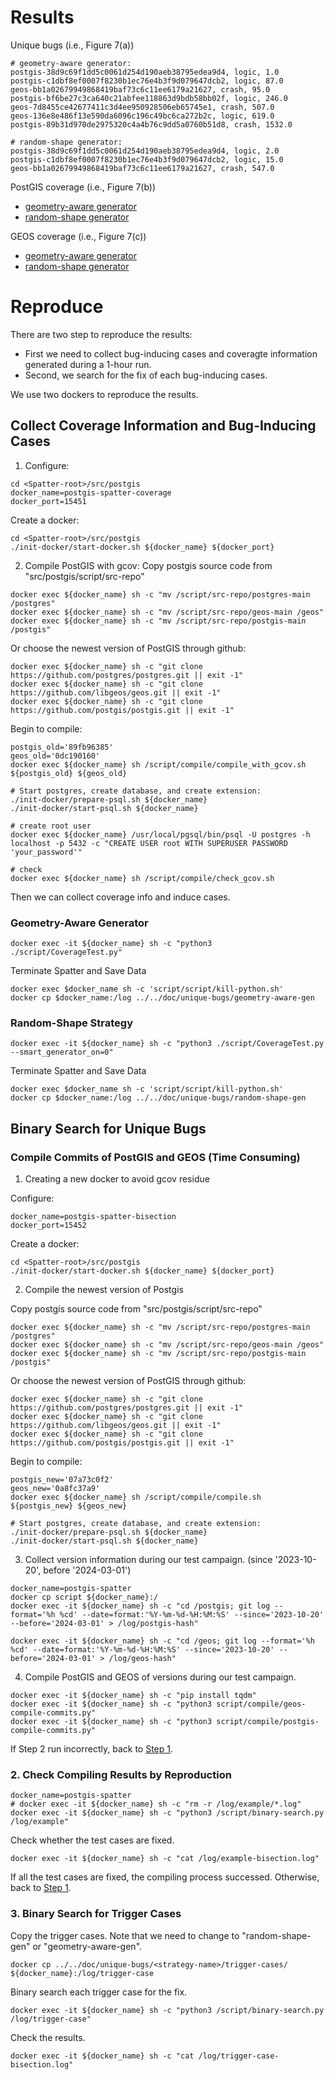 # Results
Unique bugs (i.e., Figure 7(a))

```
# geometry-aware generator:
postgis-38d9c69f1dd5c0061d254d190aeb38795edea9d4, logic, 1.0
postgis-c1dbf8ef0007f8230b1ec76e4b3f9d079647dcb2, logic, 87.0
geos-bb1a02679949868419baf73c6c11ee6179a21627, crash, 95.0
postgis-bf6be27c3ca640c21abfee118863d9bdb58bb02f, logic, 246.0
geos-7d8455ce42677411c3d4ee950928506eb65745e1, crash, 507.0
geos-136e8e486f13e590da6096c196c49bc6ca272b2c, logic, 619.0
postgis-89b31d970de2975320c4a4b76c9dd5a0760b51d8, crash, 1532.0

# random-shape generator:
postgis-38d9c69f1dd5c0061d254d190aeb38795edea9d4, logic, 2.0
postgis-c1dbf8ef0007f8230b1ec76e4b3f9d079647dcb2, logic, 15.0
geos-bb1a02679949868419baf73c6c11ee6179a21627, crash, 547.0
```

PostGIS coverage (i.e., Figure 7(b))
+ [geometry-aware generator](../../doc/unique-bugs/smart-gen-2024-01-08-07/coverage/postgis-2024-01-08-07:50:18.txt)
+ [random-shape generator](../../doc/unique-bugs/rand-gen-2024-01-10-03/coverage/postgis-2024-01-10-03:59:36.txt)

GEOS coverage (i.e., Figure 7(c))
+ [geometry-aware generator](../../doc/unique-bugs/smart-gen-2024-01-08-07/coverage/geos-2024-01-08-07:50:18.txt)
+ [random-shape generator](../../doc/unique-bugs/rand-gen-2024-01-10-03/coverage/geos-2024-01-10-03:59:36.txt)

# Reproduce

There are two step to reproduce the results:
+ First we need to collect bug-inducing cases and coveragte information generated during a 1-hour run.
+ Second, we search for the fix of each bug-inducing cases. 

We use two dockers to reproduce the results.

## Collect Coverage Information and Bug-Inducing Cases
1. Configure:
```shell
cd <Spatter-root>/src/postgis
docker_name=postgis-spatter-coverage
docker_port=15451
```

Create a docker:
```shell
cd <Spatter-root>/src/postgis
./init-docker/start-docker.sh ${docker_name} ${docker_port}
```

2. Compile PostGIS with gcov:
Copy postgis source code from "src/postgis/script/src-repo"
```shell
docker exec ${docker_name} sh -c "mv /script/src-repo/postgres-main /postgres"
docker exec ${docker_name} sh -c "mv /script/src-repo/geos-main /geos"
docker exec ${docker_name} sh -c "mv /script/src-repo/postgis-main /postgis"
```

Or choose the newest version of PostGIS through github:
```shell
docker exec ${docker_name} sh -c "git clone https://github.com/postgres/postgres.git || exit -1"
docker exec ${docker_name} sh -c "git clone https://github.com/libgeos/geos.git || exit -1"
docker exec ${docker_name} sh -c "git clone https://github.com/postgis/postgis.git || exit -1"
```
Begin to compile:
```shell
postgis_old='89fb96385'
geos_old='0dc190160'
docker exec ${docker_name} sh /script/compile/compile_with_gcov.sh ${postgis_old} ${geos_old}

# Start postgres, create database, and create extension:
./init-docker/prepare-psql.sh ${docker_name}
./init-docker/start-psql.sh ${docker_name}

# create root user
docker exec ${docker_name} /usr/local/pgsql/bin/psql -U postgres -h localhost -p 5432 -c "CREATE USER root WITH SUPERUSER PASSWORD 'your_password'"

# check
docker exec ${docker_name} sh /script/compile/check_gcov.sh
```

Then we can collect coverage info and induce cases.
### Geometry-Aware Generator
```shell
docker exec -it ${docker_name} sh -c "python3 ./script/CoverageTest.py"
```

Terminate Spatter and Save Data
```shell
docker exec $docker_name sh -c 'script/script/kill-python.sh'
docker cp $docker_name:/log ../../doc/unique-bugs/geometry-aware-gen
```

### Random-Shape Strategy
```shell
docker exec -it ${docker_name} sh -c "python3 ./script/CoverageTest.py --smart_generator_on=0"
```

Terminate Spatter and Save Data
```shell
docker exec $docker_name sh -c 'script/script/kill-python.sh'
docker cp $docker_name:/log ../../doc/unique-bugs/random-shape-gen
```

## Binary Search for Unique Bugs

### Compile Commits of PostGIS and GEOS (Time Consuming)

1. Creating a new docker to avoid gcov residue <a id="restart"></a>

Configure:
```shell
docker_name=postgis-spatter-bisection
docker_port=15452
```
Create a docker:
```shell
cd <Spatter-root>/src/postgis
./init-docker/start-docker.sh ${docker_name} ${docker_port}
```

2. Compile the newest version of Postgis

Copy postgis source code from "src/postgis/script/src-repo"
```shell
docker exec ${docker_name} sh -c "mv /script/src-repo/postgres-main /postgres"
docker exec ${docker_name} sh -c "mv /script/src-repo/geos-main /geos"
docker exec ${docker_name} sh -c "mv /script/src-repo/postgis-main /postgis"
```

Or choose the newest version of PostGIS through github:
```shell
docker exec ${docker_name} sh -c "git clone https://github.com/postgres/postgres.git || exit -1"
docker exec ${docker_name} sh -c "git clone https://github.com/libgeos/geos.git || exit -1"
docker exec ${docker_name} sh -c "git clone https://github.com/postgis/postgis.git || exit -1"
```
Begin to compile:
```shell
postgis_new='07a73c0f2'
geos_new='0a8fc37a9'
docker exec ${docker_name} sh /script/compile/compile.sh ${postgis_new} ${geos_new}

# Start postgres, create database, and create extension:
./init-docker/prepare-psql.sh ${docker_name}
./init-docker/start-psql.sh ${docker_name}
```

3. Collect version information during our test campaign.
(since '2023-10-20', before '2024-03-01')
```shell
docker_name=postgis-spatter
docker cp script ${docker_name}:/
docker exec -it ${docker_name} sh -c "cd /postgis; git log --format='%h %cd' --date=format:'%Y-%m-%d-%H:%M:%S' --since='2023-10-20' --before='2024-03-01' > /log/postgis-hash"

docker exec -it ${docker_name} sh -c "cd /geos; git log --format='%h %cd' --date=format:'%Y-%m-%d-%H:%M:%S' --since='2023-10-20' --before='2024-03-01' > /log/geos-hash"
```
4. Compile PostGIS and GEOS of versions during our test campaign.
```shell
docker exec -it ${docker_name} sh -c "pip install tqdm"
docker exec -it ${docker_name} sh -c "python3 script/compile/geos-compile-commits.py"
docker exec -it ${docker_name} sh -c "python3 script/compile/postgis-compile-commits.py"
```

If Step 2 run incorrectly, back to [Step 1](#restart).

### 2. Check Compiling Results by Reproduction

```shell
docker_name=postgis-spatter
# docker exec -it ${docker_name} sh -c "rm -r /log/example/*.log"
docker exec -it ${docker_name} sh -c "python3 /script/binary-search.py /log/example"
```
Check whether the test cases are fixed.
```shell
docker exec -it ${docker_name} sh -c "cat /log/example-bisection.log"
```
If all the test cases are fixed, the compiling process successed. 
Otherwise, back to [Step 1](#restart).

### 3. Binary Search for Trigger Cases

Copy the trigger cases.
Note that we need to change <strategy-name> to "random-shape-gen" or "geometry-aware-gen".
```shell
docker cp ../../doc/unique-bugs/<strategy-name>/trigger-cases/ ${docker_name}:/log/trigger-case
```

Binary search each trigger case for the fix.
```shell
docker exec -it ${docker_name} sh -c "python3 /script/binary-search.py /log/trigger-case"
```
Check the results.
```shell
docker exec -it ${docker_name} sh -c "cat /log/trigger-case-bisection.log"
```

